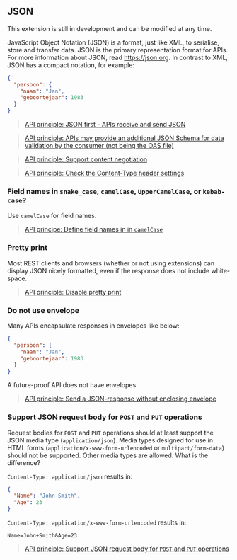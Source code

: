 ## JSON

<p class='warning'>This extension is still in development and can be modified at any time.</p>

JavaScript Object Notation (JSON) is a format, just like XML, to serialise, store and transfer data. JSON is the primary representation format for APIs. For more information about JSON, read https://json.org. In contrast to XML, JSON has a compact notation, for example:

```json
{
  "persoon": {
    "naam": "Jan",
    "geboortejaar": 1983
  }
}
```

> [API principle: JSON first - APIs receive and send JSON](#api-22)

> [API principle: APIs may provide an additional JSON Schema for data validation by the consumer (not being the OAS file)](#api-23)

> [API principle: Support content negotiation](#api-24)

> [API principle: Check the Content-Type header settings](#api-25)

### Field names in `snake_case`, `camelCase`, `UpperCamelCase`, or `kebab-case`?

Use `camelCase` for field names.

> [API principe: Define field names in in `camelCase`](#api-26)

### Pretty print

Most REST clients and browsers (whether or not using extensions) can display JSON nicely formatted, even if the response does not include white-space.

> [API principle: Disable pretty print](#api-27)

### Do not use envelope

Many APIs encapsulate responses in envelopes like below:

```json
{
  "persoon": {
    "naam": "Jan",
    "geboortejaar": 1983
  }
}
```

A future-proof API does not have envelopes.

> [API principle: Send a JSON-response without enclosing envelope](#api-28)

### Support JSON request body for `POST` and `PUT` operations

Request bodies for `POST` and `PUT` operations should at least support the JSON media type (`application/json`). Media types designed for use in HTML forms (`application/x-www-form-urlencoded` or `multipart/form-data`) should not be supported. Other media types are allowed. What is the difference?

`Content-Type: application/json` results in:

```json
{
  "Name": "John Smith",
  "Age": 23
}
```

`Content-Type: application/x-www-form-urlencoded` results in:

```
Name=John+Smith&Age=23
```

> [API principle: Support JSON request body for `POST` and `PUT` operations](#api-29)
